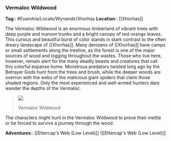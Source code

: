 ### Vermaloc Wildwood
**Tag**:: #Exandria/Locale/Wynandir/Xhorhas
**Location**:: [[Xhorhas]]

The Vermaloc Wildwood is an enormous timberland of vibrant trees with deep purple and maroon trunks and a bright canopy of red-orange leaves. This curious and beautiful burst of color stands in stark contrast to the often dreary landscape of [[Xhorhas]]. Many denizens of [[Xhorhas]] have camps or small settlements along the treeline, as the forest is one of the major sources of wood and logging throughout the wastes. Those who live here, however, remain alert for the many deadly beasts and creatures that call this colorful expanse home. Monstrous predators twisted long ago by the Betrayer Gods hunt from the trees and brush, while the deeper woods are overrun with the webs of the malicious giant spiders that claim those shaded regions. Only the most experienced and well-armed hunters dare wander the depths of the Vermaloc.

> ![](https://media.dndbeyond.com/compendium-images/egtw/yDOyqyOocErRgYJK/03-24.png)
> 
> Vermaloc Wildwood

The characters might hunt in the Vermaloc Wildwood to prove their mettle or be forced to survive a journey through the wood.

**Adventures**:: [[Ettercap's Web (Low Level)]]
![[Ettercap's Web (Low Level)]]